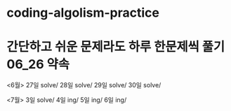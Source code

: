 # coding-algolism-practice

# 간단하고 쉬운 문제라도 하루 한문제씩 풀기 06_26 약속

<6월>
27일 solve/
28일 solve/
29일 solve/
30일 solve/

<7월>
3일 solve/
4일 ing/
5일 ing/
6일 ing/
